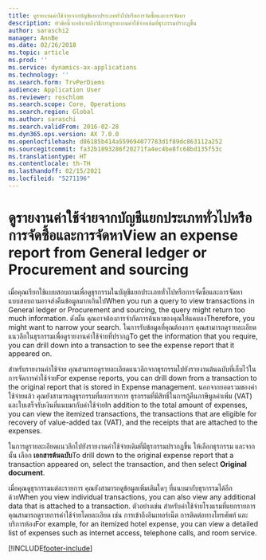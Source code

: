 ```yaml
---
title: ดูรายงานค่าใช้จ่ายจากบัญชีแยกประเภททั่วไปหรือการจัดซื้อและการจัดหา
description: หัวข้อนี้จะอธิบายถึงวิธีการดูรายงานค่าใช้จ่ายเดิมที่ธุรกรรมปรากฏขึ้น
author: saraschi2
manager: AnnBe
ms.date: 02/26/2018
ms.topic: article
ms.prod: ''
ms.service: dynamics-ax-applications
ms.technology: ''
ms.search.form: TrvPerDiems
audience: Application User
ms.reviewer: roschlom
ms.search.scope: Core, Operations
ms.search.region: Global
ms.author: saraschi
ms.search.validFrom: 2016-02-28
ms.dyn365.ops.version: AX 7.0.0
ms.openlocfilehash: d86185b414a559694077783d1f89dc863112a252
ms.sourcegitcommit: fa32b1893286f20271fa4ec4be8fc68bd135f53c
ms.translationtype: HT
ms.contentlocale: th-TH
ms.lasthandoff: 02/15/2021
ms.locfileid: "5271196"
---
```

# <a name="view-an-expense-report-from-general-ledger-or-procurement-and-sourcing"></a><span data-ttu-id="f9edc-103">ดูรายงานค่าใช้จ่ายจากบัญชีแยกประเภททั่วไปหรือการจัดซื้อและการจัดหา</span><span class="sxs-lookup"><span data-stu-id="f9edc-103">View an expense report from General ledger or Procurement and sourcing</span></span>

<span data-ttu-id="f9edc-104">เมื่อคุณเรียกใช้แบบสอบถามเพื่อดูธุรกรรมในบัญชีแยกประเภททั่วไปหรือการจัดซื้อและการจัดหา แบบสอบถามอาจส่งคืนข้อมูลมากเกินไป</span><span class="sxs-lookup"><span data-stu-id="f9edc-104">When you run a query to view transactions in General ledger or Procurement and sourcing, the query might return too much information.</span></span> <span data-ttu-id="f9edc-105">ดังนั้น คุณอาจต้องการจำกัดการค้นหาของคุณให้แคบลง</span><span class="sxs-lookup"><span data-stu-id="f9edc-105">Therefore, you might want to narrow your search.</span></span> <span data-ttu-id="f9edc-106">ในการรับข้อมูลที่คุณต้องการ คุณสามารถดูรายละเอียดแนวลึกในธุรกรรมเพื่อดูรายงานค่าใช้จ่ายที่ปรากฏ</span><span class="sxs-lookup"><span data-stu-id="f9edc-106">To get the information that you require, you can drill down into a transaction to see the expense report that it appeared on.</span></span>

<span data-ttu-id="f9edc-107">สำหรับรายงานค่าใช้จ่าย คุณสามารถดูรายละเอียดแนวลึกจากธุรกรรมไปยังรายงานต้นฉบับที่เก็บไว้ในการจัดการค่าใช้จ่าย</span><span class="sxs-lookup"><span data-stu-id="f9edc-107">For expense reports, you can drill down from a transaction to the original report that is stored in Expense management.</span></span> <span data-ttu-id="f9edc-108">นอกจากยอดรวมของค่าใช้จ่ายแล้ว คุณยังสามารถดูธุรกรรมที่แยกรายการ ธุรกรรมที่มีสิทธิ์ในการกู้คืนภาษีมูลค่าเพิ่ม (VAT) และใบเสร็จรับเงินที่แนบมากับค่าใช้จ่าย</span><span class="sxs-lookup"><span data-stu-id="f9edc-108">In addition to the total amount of expenses, you can view the itemized transactions, the transactions that are eligible for recovery of value-added tax (VAT), and the receipts that are attached to the expenses.</span></span>

<span data-ttu-id="f9edc-109">ในการดูรายละเอียดแนวลึกไปยังรายงานค่าใช้จ่ายเดิมที่มีธุรกรรมปรากฏขึ้น ให้เลือกธุรกรรม และจากนั้น เลือก **เอกสารต้นฉบับ**</span><span class="sxs-lookup"><span data-stu-id="f9edc-109">To drill down to the original expense report that a transaction appeared on, select the transaction, and then select **Original document**.</span></span>

<span data-ttu-id="f9edc-110">เมื่อคุณดูธุรกรรมแต่ละรายการ คุณยังสามารถดูข้อมูลเพิ่มเติมใดๆ ที่แนบมากับธุรกรรมได้อีกด้วย</span><span class="sxs-lookup"><span data-stu-id="f9edc-110">When you view individual transactions, you can also view any additional data that is attached to a transaction.</span></span> <span data-ttu-id="f9edc-111">ตัวอย่างเช่น สำหรับค่าใช้จ่ายโรงแรมที่แยกรายการ คุณสามารถดูรายการค่าใช้จ่ายโดยละเอียด เช่น การเข้าถึงอินเทอร์เน็ต การติดต่อทางโทรศัพท์ และบริการห้อง</span><span class="sxs-lookup"><span data-stu-id="f9edc-111">For example, for an itemized hotel expense, you can view a detailed list of expenses such as internet access, telephone calls, and room service.</span></span>


[!INCLUDE[footer-include](../includes/footer-banner.md)]